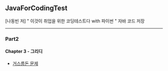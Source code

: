 ## JavaForCodingTest
[나동빈 저] " 이것이 취업을 위한 코딩테스트다 with 파이썬 "  자바 코드 저장  

***  

### Part2  
#### Chapter 3 - 그리디  
* [거스름돈 문제](https://github.com/yougi8/coding-test/blob/master/ch3/ch3_1.java)    


